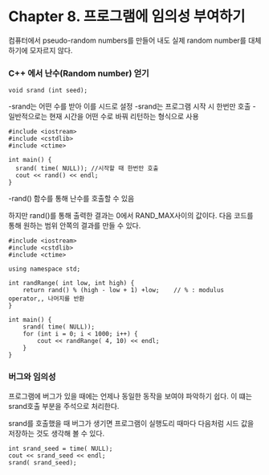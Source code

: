 Chapter 8. 프로그램에 임의성 부여하기
===============================

컴퓨터에서 pseudo-random numbers를 만들어 내도 실제 random number를 대체하기에 모자르지 않다.

### C++ 에서 난수(Random number) 얻기
~~~
void srand (int seed);
~~~
-srand는 어떤 수를 받아 이를 시드로 설정
-srand는 프로그램 시작 시 한번만 호출
-일반적으로는 현재 시간을 어떤 수로 바꿔 리턴하는 형식으로 사용

~~~
#include <iostream>
#include <cstdlib>
#include <ctime>

int main() {
  srand( time( NULL)); //시작할 때 한번만 호출
  cout << rand() << endl;
}
~~~

-rand() 함수를 통해 난수를 호출할 수 있음

하지만 rand()를 통해 출력한 결과는 0에서 RAND_MAX사이의 값이다. 다음 코드를 통해 원하는 범위 안쪽의 결과를 만들 수 있다.
~~~
#include <iostream>
#include <cstdlib>
#include <ctime>

using namespace std;

int randRange( int low, int high) {
    return rand() % (high - low + 1) +low;    // % : modulus operator,, 나머지를 반환
}

int main() {
    srand( time( NULL));
    for (int i = 0; i < 1000; i++) {
        cout << randRange( 4, 10) << endl;
    }
}
~~~

### 버그와 임의성
프로그램에 버그가 있을 때에는 언제나 동일한 동작을 보여야 파악하기 쉽다. 이 떄는 srand호출 부분을 주석으로 처리한다.

srand를 호출했을 때 버그가 생기면 프로그램이 실행도리 때마다 다음처럼 시드 값을 저장하는 것도 생각해 볼 수 있다.
~~~
int srand_seed = time( NULL);
cout << srand_seed << endl;
srand( srand_seed);
~~~
